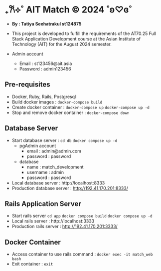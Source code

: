 # ₊𐙚⟡˚ AIT Match © 2024 ˚ʚ♡ɞ˚
- **By : Tatiya Seehatrakul st124875**


- This project is developed to fulfill the requirements of the AT70.25 Full Stack Application Development course at the Asian Institute of Technology (AIT) for the August 2024 semester.
- Admin account 
    - Email : st123456@ait.<area>asia
    - Password : admin123456

## Pre-requisites 
- Docker, Ruby, Rails, Postgresql
- Build docker images : `docker-compose build`
- Create docker container : `docker-compose up` `docker-compose up -d`
- Stop and remove docker container : `docker-compose down`

## Database Server
- Start database server : `cd db` `docker compose up -d`
    - pgAdmin account
        - email : admin@admin.<area>com
        - password : password
    - database 
        - name : match_development
        - username : admin
        - password : password
- Local database server : http://localhost:8333
- Production database server : http://192.41.170.201:8333/

## Rails Application Server
- Start rails server `cd app` `docker compose build` `docker compose up -d`
- Local rails server : http://localhost:3333
- Production rails server : http://192.41.170.201:3333/

## Docker Container
- Access container to use rails command : `docker exec -it match_web bash`
- Exit container : `exit`


